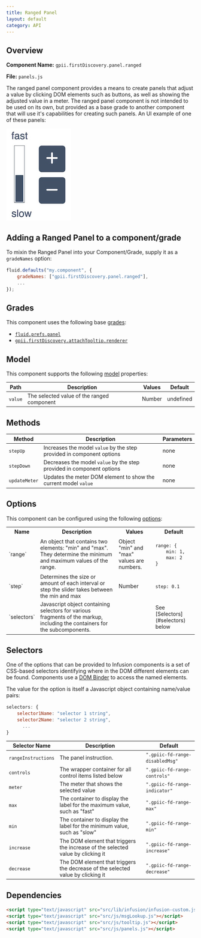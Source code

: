 ```yaml
---
title: Ranged Panel
layout: default
category: API
---
```


## Overview

**Component Name:** `gpii.firstDiscovery.panel.ranged `

**File:** `panels.js`

The ranged panel component provides a means to create panels that adjust a value by clicking DOM
elements such as buttons, as well as showing the adjusted value in a meter. The ranged panel
component is not intended to be used on its own, but provided as a base grade to another component
that will use it's capabilities for creating such panels. An UI example of one of these panels:

![vertical bar with "fast" above it and "slow" below it, with plus and minus buttons next to it](images/rangedPanel.jpeg)

## Adding a Ranged Panel to a component/grade

To mixin the Ranged Panel into your Component/Grade, supply it as a `gradeNames` option:
```javascript
fluid.defaults("my.component", {
    gradeNames: ["gpii.firstDiscovery.panel.ranged"],
    ...
});
```

## Grades

This component uses the following base
[grades](http://docs.fluidproject.org/infusion/development/ComponentGrades.html):

* [`fluid.prefs.panel`](http://docs.fluidproject.org/infusion/development/Panels.html)
* [`gpii.firstDiscovery.attachTooltip.renderer`](attachTooltipRenderer.md)

## Model

This component supports the following
[model](http://docs.fluidproject.org/infusion/development/tutorial-gettingStartedWithInfusion/ModelComponents.html)
properties:

| Path   | Description | Values | Default |
|--------|-------------|--------|---------|
| `value` | The selected value of the ranged component | Number | undefined  |

## Methods

| Method | Description | Parameters |
|--------|-------------|------------|
| `stepUp` |Increases the model `value` by the step provided in component options  | none  |
| `stepDown` | Decreases the model `value` by the step provided in component options | none  |
| `updateMeter` | Updates the meter DOM element to show the current model `value` | none  |

## Options

This component can be configured using the following
[options](http://docs.fluidproject.org/infusion/development/ComponentOptionsAndDefaults.html):

<table>
    <tr><th>Name</th><th>Description</th><th>Values</th><th>Default</th></tr>
    <tr>
        <td>`range`</td>
        <td>An object that contains two elements: "min" and "max". They determine the minimum and maximum values of the range.</td>
        <td>Object<br/>"min" and "max" values are numbers.</td>
        <td>
        <pre><code>range: {
    min: 1,
    max: 2
}</code></pre>
        </td>
    </tr>
    <tr>
        <td>`step`</td>
        <td>Determines the size or amount of each interval or step the slider takes between the min and max</td>
        <td>Number</td>
        <td>
        <pre><code>step: 0.1</code></pre>
        </td>
    </tr>
    <tr>
        <td>`selectors`</td>
        <td>Javascript object containing selectors for various fragments of the markup, including the containers for the subcomponents.</td>
        <td></td>
        <td>See [Selectors](#selectors) below</td>
    </tr>
</table>

## Selectors

One of the options that can be provided to Infusion components is a set of CSS-based
selectors identifying where in the DOM different elements can be found. Components use a
[DOM Binder](http://docs.fluidproject.org/infusion/development/DOMBinder.html) to access the
named elements.

The value for the option is itself a Javascript object containing name/value pairs:

```javascript
selectors: {
    selector1Name: "selector 1 string",
    selector2Name: "selector 2 string",
      ...
}
```

| Selector Name | Description | Default |
|---------------|-------------|---------|
| `rangeInstructions` | The panel instruction. | `".gpiic-fd-range-disabledMsg"` |
| `controls` | The wrapper container for all control items listed below | `".gpiic-fd-range-controls"` |
| `meter` |The meter that shows the selected value  | `".gpiic-fd-range-indicator"` |
| `max` | The container to display the label for the maximum value, such as "fast" | `".gpiic-fd-range-max"` |
| `min` | The container to display the label for the minimum value, such as "slow" | `".gpiic-fd-range-min"` |
| `increase` | The DOM element that triggers the increase of the selected value by clicking it | `".gpiic-fd-range-increase"` |
| `decrease` | The DOM element that triggers the decrease of the selected value by clicking it | `".gpiic-fd-range-decrease"` |

## Dependencies

```html
<script type="text/javascript" src="src/lib/infusion/infusion-custom.js"></script>
<script type="text/javascript" src="src/js/msgLookup.js"></script>
<script type="text/javascript" src="src/js/tooltip.js"></script>
<script type="text/javascript" src="src/js/panels.js"></script>
```

